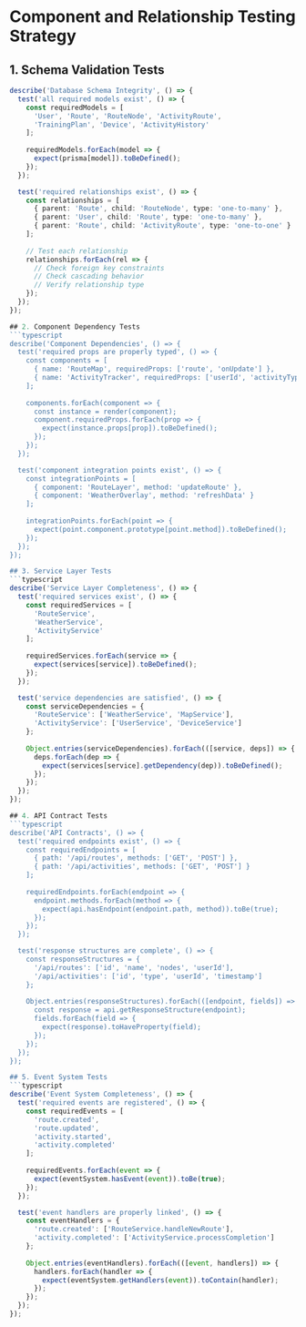 # Component and Relationship Testing Strategy

## 1. Schema Validation Tests
```typescript
describe('Database Schema Integrity', () => {
  test('all required models exist', () => {
    const requiredModels = [
      'User', 'Route', 'RouteNode', 'ActivityRoute',
      'TrainingPlan', 'Device', 'ActivityHistory'
    ];
    
    requiredModels.forEach(model => {
      expect(prisma[model]).toBeDefined();
    });
  });

  test('required relationships exist', () => {
    const relationships = [
      { parent: 'Route', child: 'RouteNode', type: 'one-to-many' },
      { parent: 'User', child: 'Route', type: 'one-to-many' },
      { parent: 'Route', child: 'ActivityRoute', type: 'one-to-one' }
    ];
    
    // Test each relationship
    relationships.forEach(rel => {
      // Check foreign key constraints
      // Check cascading behavior
      // Verify relationship type
    });
  });
});

## 2. Component Dependency Tests
```typescript
describe('Component Dependencies', () => {
  test('required props are properly typed', () => {
    const components = [
      { name: 'RouteMap', requiredProps: ['route', 'onUpdate'] },
      { name: 'ActivityTracker', requiredProps: ['userId', 'activityType'] }
    ];
    
    components.forEach(component => {
      const instance = render(component);
      component.requiredProps.forEach(prop => {
        expect(instance.props[prop]).toBeDefined();
      });
    });
  });

  test('component integration points exist', () => {
    const integrationPoints = [
      { component: 'RouteLayer', method: 'updateRoute' },
      { component: 'WeatherOverlay', method: 'refreshData' }
    ];
    
    integrationPoints.forEach(point => {
      expect(point.component.prototype[point.method]).toBeDefined();
    });
  });
});

## 3. Service Layer Tests
```typescript
describe('Service Layer Completeness', () => {
  test('required services exist', () => {
    const requiredServices = [
      'RouteService',
      'WeatherService',
      'ActivityService'
    ];
    
    requiredServices.forEach(service => {
      expect(services[service]).toBeDefined();
    });
  });

  test('service dependencies are satisfied', () => {
    const serviceDependencies = {
      'RouteService': ['WeatherService', 'MapService'],
      'ActivityService': ['UserService', 'DeviceService']
    };
    
    Object.entries(serviceDependencies).forEach(([service, deps]) => {
      deps.forEach(dep => {
        expect(services[service].getDependency(dep)).toBeDefined();
      });
    });
  });
});

## 4. API Contract Tests
```typescript
describe('API Contracts', () => {
  test('required endpoints exist', () => {
    const requiredEndpoints = [
      { path: '/api/routes', methods: ['GET', 'POST'] },
      { path: '/api/activities', methods: ['GET', 'POST'] }
    ];
    
    requiredEndpoints.forEach(endpoint => {
      endpoint.methods.forEach(method => {
        expect(api.hasEndpoint(endpoint.path, method)).toBe(true);
      });
    });
  });

  test('response structures are complete', () => {
    const responseStructures = {
      '/api/routes': ['id', 'name', 'nodes', 'userId'],
      '/api/activities': ['id', 'type', 'userId', 'timestamp']
    };
    
    Object.entries(responseStructures).forEach(([endpoint, fields]) => {
      const response = api.getResponseStructure(endpoint);
      fields.forEach(field => {
        expect(response).toHaveProperty(field);
      });
    });
  });
});

## 5. Event System Tests
```typescript
describe('Event System Completeness', () => {
  test('required events are registered', () => {
    const requiredEvents = [
      'route.created',
      'route.updated',
      'activity.started',
      'activity.completed'
    ];
    
    requiredEvents.forEach(event => {
      expect(eventSystem.hasEvent(event)).toBe(true);
    });
  });

  test('event handlers are properly linked', () => {
    const eventHandlers = {
      'route.created': ['RouteService.handleNewRoute'],
      'activity.completed': ['ActivityService.processCompletion']
    };
    
    Object.entries(eventHandlers).forEach(([event, handlers]) => {
      handlers.forEach(handler => {
        expect(eventSystem.getHandlers(event)).toContain(handler);
      });
    });
  });
});
